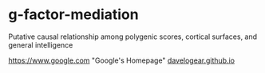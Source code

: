 # g-factor-mediation
Putative causal relationship among polygenic scores, cortical surfaces, and general intelligence

https://www.google.com "Google's Homepage"
[davelogear.github.io](https://davelogear.github.io/)

